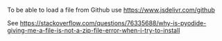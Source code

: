 To be able to load a file from Github use https://www.jsdelivr.com/github

See https://stackoverflow.com/questions/76335688/why-is-pyodide-giving-me-a-file-is-not-a-zip-file-error-when-i-try-to-install
